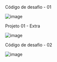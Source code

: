 Código de desafio - 01

![image](https://github.com/LucasRomani/projeto-01-rocketseat/assets/108637297/ce6edaa8-205f-46c0-af6e-38bc6d8455c7)



Projeto 01 - Extra

![image](https://github.com/LucasRomani/projeto-01-rocketseat/assets/108637297/f51c1cd1-d029-4d23-b29c-4fbb0f674f97)


Código de desafio - 02

![image](https://github.com/LucasRomani/projeto-01-rocketseat/assets/108637297/b8cc55fe-9c3d-4174-b748-0ba08d067801)


